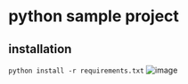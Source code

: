 # python sample project
## installation
`python install -r requirements.txt`
![image](https://github.com/MahesvaraShiva/python-sample-project/assets/106860096/01e8a99b-7d25-49d5-9b30-39ee836689e5)
